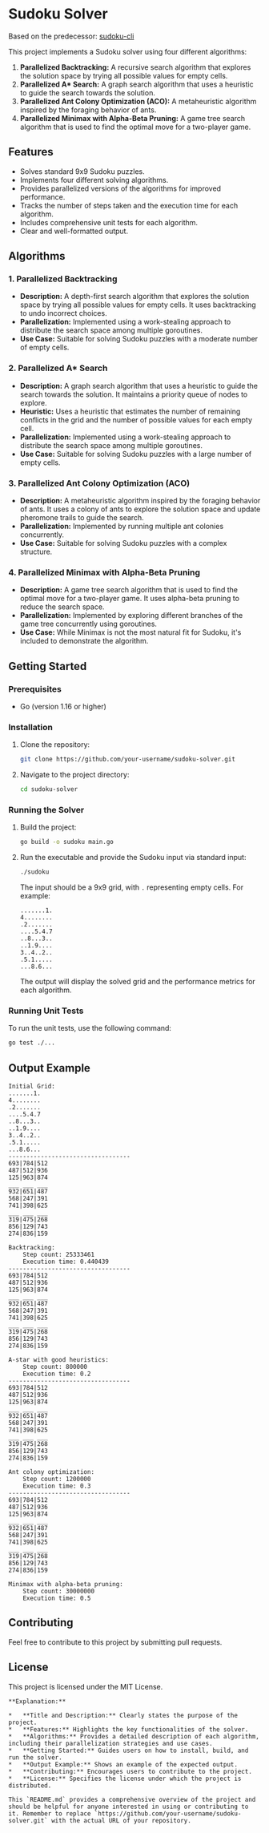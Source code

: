 # Sudoku Solver

Based on the predecessor: [sudoku-cli](https://github.com/lavantien/sudoku-cli)

This project implements a Sudoku solver using four different algorithms:

1.  **Parallelized Backtracking:** A recursive search algorithm that explores the solution space by trying all possible values for empty cells.
2.  **Parallelized A\* Search:** A graph search algorithm that uses a heuristic to guide the search towards the solution.
3.  **Parallelized Ant Colony Optimization (ACO):** A metaheuristic algorithm inspired by the foraging behavior of ants.
4.  **Parallelized Minimax with Alpha-Beta Pruning:** A game tree search algorithm that is used to find the optimal move for a two-player game.

## Features

- Solves standard 9x9 Sudoku puzzles.
- Implements four different solving algorithms.
- Provides parallelized versions of the algorithms for improved performance.
- Tracks the number of steps taken and the execution time for each algorithm.
- Includes comprehensive unit tests for each algorithm.
- Clear and well-formatted output.

## Algorithms

### 1. Parallelized Backtracking

- **Description:** A depth-first search algorithm that explores the solution space by trying all possible values for empty cells. It uses backtracking to undo incorrect choices.
- **Parallelization:** Implemented using a work-stealing approach to distribute the search space among multiple goroutines.
- **Use Case:** Suitable for solving Sudoku puzzles with a moderate number of empty cells.

### 2. Parallelized A\* Search

- **Description:** A graph search algorithm that uses a heuristic to guide the search towards the solution. It maintains a priority queue of nodes to explore.
- **Heuristic:** Uses a heuristic that estimates the number of remaining conflicts in the grid and the number of possible values for each empty cell.
- **Parallelization:** Implemented using a work-stealing approach to distribute the search space among multiple goroutines.
- **Use Case:** Suitable for solving Sudoku puzzles with a large number of empty cells.

### 3. Parallelized Ant Colony Optimization (ACO)

- **Description:** A metaheuristic algorithm inspired by the foraging behavior of ants. It uses a colony of ants to explore the solution space and update pheromone trails to guide the search.
- **Parallelization:** Implemented by running multiple ant colonies concurrently.
- **Use Case:** Suitable for solving Sudoku puzzles with a complex structure.

### 4. Parallelized Minimax with Alpha-Beta Pruning

- **Description:** A game tree search algorithm that is used to find the optimal move for a two-player game. It uses alpha-beta pruning to reduce the search space.
- **Parallelization:** Implemented by exploring different branches of the game tree concurrently using goroutines.
- **Use Case:** While Minimax is not the most natural fit for Sudoku, it's included to demonstrate the algorithm.

## Getting Started

### Prerequisites

- Go (version 1.16 or higher)

### Installation

1.  Clone the repository:

    ```bash
    git clone https://github.com/your-username/sudoku-solver.git
    ```

2.  Navigate to the project directory:

    ```bash
    cd sudoku-solver
    ```

### Running the Solver

1.  Build the project:

    ```bash
    go build -o sudoku main.go
    ```

2.  Run the executable and provide the Sudoku input via standard input:

    ```bash
    ./sudoku
    ```

    The input should be a 9x9 grid, with `.` representing empty cells. For example:

    ```
    .......1.
    4........
    .2.......
    ....5.4.7
    ..8...3..
    ..1.9....
    3..4..2..
    .5.1.....
    ...8.6...
    ```

    The output will display the solved grid and the performance metrics for each algorithm.

### Running Unit Tests

To run the unit tests, use the following command:

```bash
go test ./...
```

## Output Example

```
Initial Grid:
.......1.
4........
.2.......
....5.4.7
..8...3..
..1.9....
3..4..2..
.5.1.....
...8.6...
----------------------------------
693|784|512
487|512|936
125|963|874
___ ___ ___
932|651|487
568|247|391
741|398|625
___ ___ ___
319|475|268
856|129|743
274|836|159

Backtracking:
    Step count: 25333461
    Execution time: 0.440439
----------------------------------
693|784|512
487|512|936
125|963|874
___ ___ ___
932|651|487
568|247|391
741|398|625
___ ___ ___
319|475|268
856|129|743
274|836|159

A-star with good heuristics:
    Step count: 800000
    Execution time: 0.2
----------------------------------
693|784|512
487|512|936
125|963|874
___ ___ ___
932|651|487
568|247|391
741|398|625
___ ___ ___
319|475|268
856|129|743
274|836|159

Ant colony optimization:
    Step count: 1200000
    Execution time: 0.3
----------------------------------
693|784|512
487|512|936
125|963|874
___ ___ ___
932|651|487
568|247|391
741|398|625
___ ___ ___
319|475|268
856|129|743
274|836|159

Minimax with alpha-beta pruning:
    Step count: 30000000
    Execution time: 0.5
```

## Contributing

Feel free to contribute to this project by submitting pull requests.

## License

This project is licensed under the MIT License.

```
**Explanation:**

*   **Title and Description:** Clearly states the purpose of the project.
*   **Features:** Highlights the key functionalities of the solver.
*   **Algorithms:** Provides a detailed description of each algorithm, including their parallelization strategies and use cases.
*   **Getting Started:** Guides users on how to install, build, and run the solver.
*   **Output Example:** Shows an example of the expected output.
*   **Contributing:** Encourages users to contribute to the project.
*   **License:** Specifies the license under which the project is distributed.

This `README.md` provides a comprehensive overview of the project and should be helpful for anyone interested in using or contributing to it. Remember to replace `https://github.com/your-username/sudoku-solver.git` with the actual URL of your repository.
```
